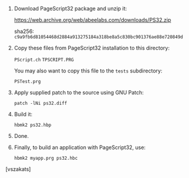 1. Download PageScript32 package and unzip it:

   <https://web.archive.org/web/abeelabs.com/downloads/PS32.zip>

   sha256: `c9a9fb6d81054468d2884a913275184a318be8a5c830bc901376ae88e720849d`

2. Copy these files from PageScript32 installation
   to this directory:

      `PScript.ch`
      `TPSCRIPT.PRG`

   You may also want to copy this file to the `tests` subdirectory:

      `PSTest.prg`

3. Apply supplied patch to the source using GNU Patch:

   `patch -lNi ps32.diff`

4. Build it:

   `hbmk2 ps32.hbp`

5. Done.

6. Finally, to build an application with PageScript32, use:

   `hbmk2 myapp.prg ps32.hbc`

[vszakats]
